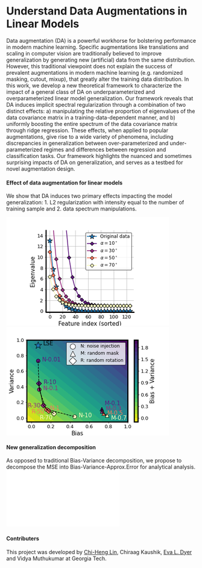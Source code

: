 
# Understand Data Augmentations in Linear Models
Data augmentation (DA) is a powerful workhorse for bolstering performance in modern machine
learning. Specific augmentations like translations and scaling in computer vision are traditionally
believed to improve generalization by generating new (artificial) data from the same distribution.
However, this traditional viewpoint does not explain the success of prevalent augmentations
in modern machine learning (e.g. randomized masking, cutout, mixup), that greatly alter the
training data distribution. In this work, we develop a new theoretical framework to characterize
the impact of a general class of DA on underparameterized and overparameterized linear model
generalization. Our framework reveals that DA induces implicit spectral regularization through a
combination of two distinct effects: a) manipulating the relative proportion of eigenvalues of
the data covariance matrix in a training-data-dependent manner, and b) uniformly boosting
the entire spectrum of the data covariance matrix through ridge regression. These effects,
when applied to popular augmentations, give rise to a wide variety of phenomena, including
discrepancies in generalization between over-parameterized and under-parameterized regimes and
differences between regression and classification tasks. Our framework highlights the nuanced
and sometimes surprising impacts of DA on generalization, and serves as a testbed for novel
augmentation design.

#### Effect of data augmentation for linear models
We show that DA induces two primary effects impacting the model generalization: 1. L2 regularization with intensity equal to the number of training sample and 2. data spectrum manipulations.

![Modified spectrum of random rotation](/images/fig1_rot.png)![Bias/variance distribution](/images/fig1_gen.png)

#### New generalization decomposition
As opposed to traditional Bias-Variance decomposition, we propose to decompose the MSE into Bias-Variance-Approx.Error for analytical analysis.
![Overview of Bias-Var-Approx.Err decomposition](bias_var_err_v3.pdf)

#### Contributers
This project was developed by [Chi-Heng Lin](https://github.com/uldyssian2008), Chiraag Kaushik, [Eva L. Dyer](https://github.com/nerdslab) and Vidya Muthukumar at Georgia Tech.
